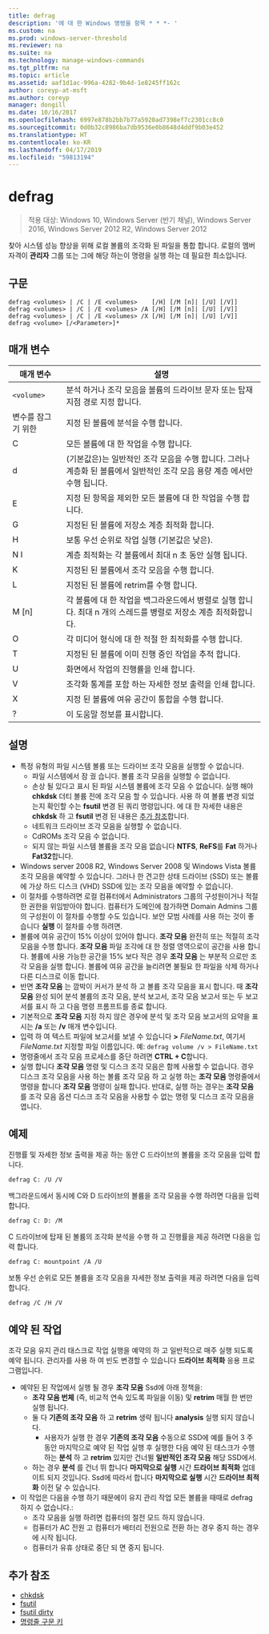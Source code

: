 ```yaml
---
title: defrag
description: '에 대 한 Windows 명령을 항목 * * *- '
ms.custom: na
ms.prod: windows-server-threshold
ms.reviewer: na
ms.suite: na
ms.technology: manage-windows-commands
ms.tgt_pltfrm: na
ms.topic: article
ms.assetid: aaf1d1ac-996a-4282-9b4d-1e8245ff162c
author: coreyp-at-msft
ms.author: coreyp
manager: dongill
ms.date: 10/16/2017
ms.openlocfilehash: 6997e878b2bb7b77a5920ad7398ef7c2301cc8c0
ms.sourcegitcommit: 0d0b32c8986ba7db9536e0b8648d4ddf9b03e452
ms.translationtype: HT
ms.contentlocale: ko-KR
ms.lasthandoff: 04/17/2019
ms.locfileid: "59813194"
---
```

# <a name="defrag"></a>defrag

>적용 대상: Windows 10, Windows Server (반기 채널), Windows Server 2016, Windows Server 2012 R2, Windows Server 2012

찾아 시스템 성능 향상을 위해 로컬 볼륨의 조각화 된 파일을 통합 합니다.
로컬의 멤버 자격이 **관리자** 그룹 또는 그에 해당 하는이 명령을 실행 하는 데 필요한 최소입니다.

## <a name="syntax"></a>구문
```
defrag <volumes> | /C | /E <volumes>    [/H] [/M [n]| [/U] [/V]]
defrag <volumes> | /C | /E <volumes> /A [/H] [/M [n]| [/U] [/V]]
defrag <volumes> | /C | /E <volumes> /X [/H] [/M [n]| [/U] [/V]]
defrag <volume> [/<Parameter>]*
```
## <a name="parameters"></a>매개 변수
|매개 변수|설명|
|-------|--------|
|`<volume>`|분석 하거나 조각 모음을 볼륨의 드라이브 문자 또는 탑재 지점 경로 지정 합니다.|
|변수를 잠그기 위한|지정 된 볼륨에 분석을 수행 합니다.|
|C|모든 볼륨에 대 한 작업을 수행 합니다.|
|d|(기본값은)는 일반적인 조각 모음을 수행 합니다. 그러나 계층화 된 볼륨에서 일반적인 조각 모음 용량 계층 에서만 수행 됩니다.|
|E|지정 된 항목을 제외한 모든 볼륨에 대 한 작업을 수행 합니다.|
|G|지정된 된 볼륨에 저장소 계층 최적화 합니다.|
|H|보통 우선 순위로 작업 실행 (기본값은 낮은).|
|N I|계층 최적화는 각 볼륨에서 최대 n 초 동안 실행 됩니다.|
|K|지정된 된 볼륨에서 조각 모음을 수행 합니다.|
|L|지정된 된 볼륨에 retrim를 수행 합니다.|
|M [n]|각 볼륨에 대 한 작업을 백그라운드에서 병렬로 실행 합니다. 최대 n 개의 스레드를 병렬로 저장소 계층 최적화합니다.|
|O|각 미디어 형식에 대 한 적절 한 최적화를 수행 합니다.|
|T|지정된 된 볼륨에 이미 진행 중인 작업을 추적 합니다.|
|U|화면에서 작업의 진행률을 인쇄 합니다.|
|V|조각화 통계를 포함 하는 자세한 정보 출력을 인쇄 합니다.|
|X|지정 된 볼륨에 여유 공간이 통합을 수행 합니다.|
|?|이 도움말 정보를 표시합니다.|

## <a name="remarks"></a>설명
-   특정 유형의 파일 시스템 볼륨 또는 드라이브 조각 모음을 실행할 수 없습니다.
    -   파일 시스템에서 잠 궜 습니다. 볼륨 조각 모음을 실행할 수 없습니다.
    -   손상 될 있다고 표시 된 파일 시스템 볼륨에 조각 모음 수 없습니다. 실행 해야 **chkdsk** 더티 볼륨 전에 조각 모음 할 수 있습니다. 사용 하 여 볼륨 변경 되었는지 확인할 수는 **fsutil** 변경 된 쿼리 명령입니다. 에 대 한 자세한 내용은 **chkdsk** 하 고 **fsutil** 변경 된 내용은 [추가 참조](defrag.md#BKMK_additionalRef)합니다.
    -   네트워크 드라이브 조각 모음을 실행할 수 없습니다.
    -   CdROMs 조각 모음 수 없습니다.
    -   되지 않는 파일 시스템 볼륨을 조각 모음 없습니다 **NTFS**, **ReFS**를 **Fat** 하거나 **Fat32**합니다.
-   Windows server 2008 R2, Windows Server 2008 및 Windows Vista 볼륨 조각 모음을 예약할 수 있습니다. 그러나 한 견고한 상태 드라이브 (SSD) 또는 볼륨에 가상 하드 디스크 (VHD) SSD에 있는 조각 모음을 예약할 수 없습니다.
-   이 절차를 수행하려면 로컬 컴퓨터에서 Administrators 그룹의 구성원이거나 적절한 권한을 위임받아야 합니다. 컴퓨터가 도메인에 참가하면 Domain Admins 그룹의 구성원이 이 절차를 수행할 수도 있습니다. 보안 모범 사례를 사용 하는 것이 좋습니다 **실행** 이 절차를 수행 하려면.
-   볼륨에 여유 공간이 15% 이상이 있어야 합니다. **조각 모음** 완전히 또는 적절히 조각 모음을 수행 합니다. **조각 모음** 파일 조각에 대 한 정렬 영역으로이 공간을 사용 합니다. 볼륨에 사용 가능한 공간을 15% 보다 작은 경우 **조각 모음** 는 부분적 으로만 조각 모음을 실행 합니다. 볼륨에 여유 공간을 늘리려면 불필요 한 파일을 삭제 하거나 다른 디스크로 이동 합니다.
-   반면 **조각 모음** 는 깜박이 커서가 분석 하 고 볼륨 조각 모음을 표시 합니다. 때 **조각 모음** 완성 되어 분석 볼륨의 조각 모음, 분석 보고서, 조각 모음 보고서 또는 두 보고서를 표시 하 고 다음 명령 프롬프트를 종료 합니다.
-   기본적으로 **조각 모음** 지정 하지 않은 경우에 분석 및 조각 모음 보고서의 요약을 표시는 **/a** 또는 **/v** 매개 변수입니다.
-   입력 하 여 텍스트 파일에 보고서를 보낼 수 있습니다 **>** *FileName.txt*, 여기서 *FileName.txt* 지정할 파일 이름입니다. 예: `defrag volume /v > FileName.txt`
-   명령줄에서 조각 모음 프로세스를 중단 하려면 **CTRL + C**합니다.
-   실행 합니다 **조각 모음** 명령 및 디스크 조각 모음은 함께 사용할 수 없습니다. 경우 디스크 조각 모음을 사용 하는 볼륨 조각 모음 하 고 실행 하는 **조각 모음** 명령줄에서 명령을 합니다 **조각 모음** 명령이 실패 합니다. 반대로, 실행 하는 경우는 **조각 모음** 를 조각 모음 옵션 디스크 조각 모음을 사용할 수 없는 명령 및 디스크 조각 모음을 엽니다.

## <a name="BKMK_examples"></a>예제
진행률 및 자세한 정보 출력을 제공 하는 동안 C 드라이브의 볼륨을 조각 모음을 입력 합니다.
```
defrag C: /U /V
```
백그라운드에서 동시에 C와 D 드라이브의 볼륨을 조각 모음을 수행 하려면 다음을 입력 합니다.
```
defrag C: D: /M
```
C 드라이브에 탑재 된 볼륨의 조각화 분석을 수행 하 고 진행률을 제공 하려면 다음을 입력 합니다.
```
defrag C: mountpoint /A /U
```
보통 우선 순위로 모든 볼륨을 조각 모음을 자세한 정보 출력을 제공 하려면 다음을 입력 합니다.
```
defrag /C /H /V
```

## <a name="BKMK_scheduledTask"></a>예약 된 작업
조각 모음 유지 관리 태스크로 작업 실행을 예약의 하 고 일반적으로 매주 실행 되도록 예약 됩니다. 관리자를 사용 하 여 빈도 변경할 수 있습니다 **드라이브 최적화** 응용 프로그램입니다.
- 예약된 된 작업에서 실행 될 경우 **조각 모음** Ssd에 아래 정책을:
   - **조각 모음 번체** (즉, 비교적 연속 있도록 파일을 이동) 및 **retrim** 매월 한 번만 실행 됩니다.
   - 둘 다 **기존의 조각 모음** 하 고 **retrim** 생략 됩니다 **analysis** 실행 되지 않습니다.
      - 사용자가 실행 한 경우 **기존의 조각 모음** 수동으로 SSD에 예를 들어 3 주 동안 마지막으로 예약 된 작업 실행 후 실행한 다음 예약 된 태스크가 수행 하는 **분석** 하 고 **retrim** 있지만 건너뛸 **일반적인 조각 모음** 해당 SSD에서.
   - 하는 경우 **분석** 를 건너 뛰 합니다 **마지막으로 실행** 시간 **드라이브 최적화** 업데이트 되지 것입니다.  Ssd에 따라서 합니다 **마지막으로 실행** 시간 **드라이브 최적화** 이전 달 수 있습니다.
- 이 작업은 다음을 수행 하기 때문에이 유지 관리 작업 모든 볼륨을 때때로 defrag 하지 수 없습니다.:
   - 조각 모음을 실행 하려면 컴퓨터의 절전 모드 하지 않습니다.
   - 컴퓨터가 AC 전원 고 컴퓨터가 배터리 전원으로 전환 하는 경우 중지 하는 경우에 시작 됩니다.
   - 컴퓨터가 유휴 상태로 중단 되 면 중지 됩니다.

## <a name="BKMK_additionalRef"></a>추가 참조
-   [chkdsk](chkdsk.md)
-   [fsutil](fsutil.md)
-   [fsutil dirty](fsutil-dirty.md)
-   [명령줄 구문 키](command-line-syntax-key.md)
